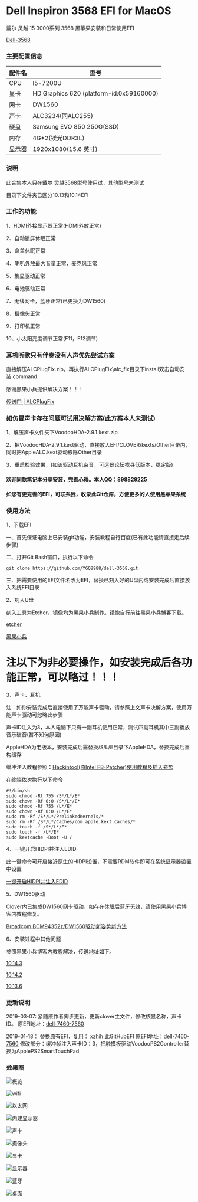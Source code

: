 # Dell Inspiron 3568 EFI for MacOS
戴尔 灵越 15 3000系列 3568 黑苹果安装和日常使用EFI

[Dell-3568](https://github.com/YGQ8988/dell-3568)

### 主要配置信息

| 配件名      | 型号    |
| --------- | -------- | 
| CPU    | I5-7200U  |
| 显卡     | HD Graphics 620 (platform-id:0x59160000)     |   
| 网卡     | DW1560 | 
| 声卡 | ALC3234(同ALC255)    |
| 硬盘 | Samsung EVO 850 250G(SSD)    |
| 内存 | 4G*2(镁光DDR3L)    |
| 显示器 | 1920x1080(15.6 英寸)    |

### 说明

此合集本人只在戴尔 灵越3568型号使用过，其他型号未测试

目录下文件夹已区分10.13和10.14EFI

### 工作的功能

1、HDMI外接显示器正常(HDMI外放正常)

2、自动锁屏休眠正常

3、盒盖休眠正常

4、喇叭外放最大音量正常，麦克风正常

5、集显驱动正常

6、电池驱动正常

7、无线网卡，蓝牙正常(已更换为DW1560)

8、摄像头正常

9、打印机正常

10、小太阳亮度调节正常(F11，F12调节)

### 耳机听歌只有伴奏没有人声优先尝试方案

直接解压ALCPlugFix.zip，再执行ALCPlugFix\alc_fix目录下install双击自动安装.command

感谢黑果小兵提供解决方案！！！

[传送门 | ALCPlugFix]([https://github.com/daliansky/ALCPlugFix](https://github.com/daliansky/ALCPlugFix))

### 如仿冒声卡存在问题可试用决解方案(此方案本人未测试)

1、解压声卡文件夹下VoodooHDA-2.9.1.kext.zip

2、把VoodooHDA-2.9.1.kext驱动，直接放入EFI/CLOVER/kexts/Other目录内，同时把AppleALC.kext驱动移除Other目录

3、重启检验效果，(如该驱动耳机杂音，可远景论坛找寻低版本，稳定版)



#### 欢迎同款笔记本分享安装，完善心得。本人QQ：898829225

#### 如您有更完善的EFI，可联系我，收录此Git仓库，方便更多的人使用黑苹果系统

### 使用方法

1、下载EFI

  一、首先保证电脑上已安装git功能，安装教程自行百度(已有此功能请直接走后续步骤)
  
  二、打开Git Bash窗口，执行以下命令
  ```
  git clone https://github.com/YGQ8988/dell-3568.git
  ```
  三、把需要使用的EFI文件名改为EFI，替换已刻入好的U盘内或安装完成后直接放入系统EFI目录
  
2、刻入U盘

刻入工具为Etcher，镜像均为黑果小兵制作。镜像自行前往黑果小兵博客下载。

[etcher](https://etcher.io/)

[黑果小兵](http://daliansky.github.io)

# 注以下为非必要操作，如安装完成后各功能正常，可以略过！！！

3、声卡、耳机

注：如你安装完成后直接使用了万能声卡驱动，请参照上文声卡决解方案，使用万能声卡驱动可忽略此步骤

声卡ID注入为3，本人电脑下只有一副耳机使用正常，测试四副耳机其中三副播放音乐破音(暂不知何原因)

AppleHDA为老版本，安装完成后需替换/S/L/E目录下AppleHDA，替换完成后重构缓存

缓冲注入教程参照：[Hackintool(原Intel FB-Patcher)使用教程及插入姿势](https://daliansky.github.io/Intel-FB-Patcher-tutorial-and-insertion-pose.html)

在终端依次执行以下命令
```
#!/bin/sh
sudo chmod -Rf 755 /S*/L*/E*
sudo chown -Rf 0:0 /S*/L*/E*
sudo chmod -Rf 755 /L*/E*
sudo chown -Rf 0:0 /L*/E*
sudo rm -Rf /S*/L*/PrelinkedKernels/*
sudo rm -Rf /S*/L*/Caches/com.apple.kext.caches/*
sudo touch -f /S*/L*/E*
sudo touch -f /L*/E*
sudo kextcache -Boot -U /
```

4、一键开启HIDPI并注入EDID

此一键命令可开启接近原生的HIDPI设置，不需要RDM软件即可在系统显示器设置中设置

[一键开启HIDPI并注入EDID](https://zhih.me/one-key-hidpi/)

5、DW1560驱动

Clover内已集成DW1560网卡驱动，如存在休眠后蓝牙无效，请使用黑果小兵博客内教程修复。

[Broadcom BCM94352z/DW1560驱动新姿势新方法](https://blog.daliansky.net/Broadcom-BCM94352z-DW1560-drive-new-posture.html)

6、安装过程中其他问题

参照黑果小兵博客内教程解决，传送地址如下。

[10.14.3](https://daliansky.github.io/macOS-Mojave-10.14.3-18D42-official-version-with-Clover-4859-original-image.html)

[10.14.2](https://daliansky.github.io/macOS-Mojave-10.14.2-18C54-official-version-with-Clover-4792-original-image.html)

[10.13.6](https://daliansky.github.io/macOS-High-Sierra-10.13.6-17G2112-Release-Special-with-Clover-4606-original-mirror.html)

### 更新说明
2019-03-07:
                紧随原作者脚步更新，更新clover主文件，修改核显名称，声卡ID。
                原EFI地址：[dell-7460-7560](https://github.com/xzhih/dell-7460-7560-hackintosh)

2019-01-18：
                替换原有EFI，复用： [xzhih](https://github.com/xzhih) 此GitHubEFI
                原EFI地址：[dell-7460-7560](https://github.com/xzhih/dell-7460-7560-hackintosh)
                修改部分：缓冲帧注入声卡ID：3，把触摸板驱动VoodooPS2Controller替换为ApplePS2SmartTouchPad

### 效果图

![概览](https://github.com/YGQ8988/dell-3568/blob/master/%E6%95%88%E6%9E%9C%E5%9B%BE/%E6%A6%82%E8%A7%88.png)

![wifi](https://github.com/YGQ8988/dell-3568/blob/master/%E6%95%88%E6%9E%9C%E5%9B%BE/WiFi.png)

![以太网](https://github.com/YGQ8988/dell-3568/blob/master/%E6%95%88%E6%9E%9C%E5%9B%BE/%E4%BB%A5%E5%A4%AA%E7%BD%91.png)

![内建显示器](https://github.com/YGQ8988/dell-3568/blob/master/%E6%95%88%E6%9E%9C%E5%9B%BE/%E5%86%85%E5%BB%BA%E6%98%BE%E7%A4%BA%E5%99%A8.png)

![声卡](https://github.com/YGQ8988/dell-3568/blob/master/%E6%95%88%E6%9E%9C%E5%9B%BE/%E5%A3%B0%E9%9F%B3.png)

![摄像头](https://github.com/YGQ8988/dell-3568/blob/master/%E6%95%88%E6%9E%9C%E5%9B%BE/%E6%91%84%E5%83%8F%E5%A4%B4.png)

![显卡](https://github.com/YGQ8988/dell-3568/blob/master/%E6%95%88%E6%9E%9C%E5%9B%BE/%E6%98%BE%E5%8D%A1.png)

![显示器](https://github.com/YGQ8988/dell-3568/blob/master/%E6%95%88%E6%9E%9C%E5%9B%BE/%E6%98%BE%E7%A4%BA%E5%99%A8.png)


![蓝牙](https://github.com/YGQ8988/dell-3568/blob/master/%E6%95%88%E6%9E%9C%E5%9B%BE/%E8%93%9D%E7%89%99.png)

![桌面](https://github.com/YGQ8988/dell-3568/blob/master/%E6%95%88%E6%9E%9C%E5%9B%BE/%E6%A1%8C%E9%9D%A2.png)


